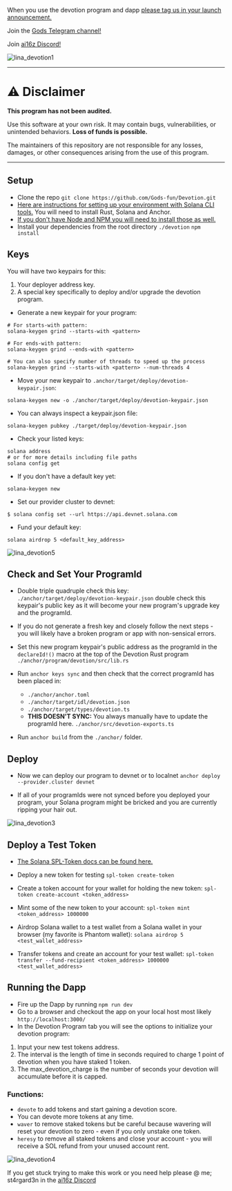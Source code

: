 When you use the devotion program and dapp [please tag us in your launch announcement.](https://x.com/godsdotfun) 

Join the [Gods Telegram channel!](http://gods.fun)  

Join [ai16z Discord!](https://discord.gg/478N45NWQ6)

![lina_devotion1](https://github.com/user-attachments/assets/65315cbc-99a1-4f40-9f6b-9effa94768ae)

---

# ⚠️ Disclaimer

**This program has not been audited.**

Use this software at your own risk. It may contain bugs, vulnerabilities, or unintended behaviors. **Loss of funds is possible.**  

The maintainers of this repository are not responsible for any losses, damages, or other consequences arising from the use of this program.

---

## Setup

- Clone the repo `git clone https://github.com/Gods-fun/Devotion.git`
- [Here are instructions for setting up your environment with Solana CLI tools.](https://solana.com/docs/intro/installation)  You will need to install Rust, Solana and Anchor.
- [If you don't have Node and NPM you will need to install those as well.](https://nodejs.org/en/download)
- Install your dependencies from the root directory `./devotion` `npm install`

## Keys

You will have two keypairs for this:

1. Your deployer address key.
2. A special key specifically to deploy and/or upgrade the devotion program.

- Generate a new keypair for your program: 
```
# For starts-with pattern:
solana-keygen grind --starts-with <pattern>

# For ends-with pattern:
solana-keygen grind --ends-with <pattern>

# You can also specify number of threads to speed up the process
solana-keygen grind --starts-with <pattern> --num-threads 4
```

- Move your new keypair to  `.anchor/target/deploy/devotion-keypair.json`:

```
solana-keygen new -o ./anchor/target/deploy/devotion-keypair.json
```

- You can always inspect a keypair.json file:

```
solana-keygen pubkey ./target/deploy/devotion-keypair.json
```

- Check your listed keys:

```
solana address
# or for more details including file paths
solana config get
```

- If you don't have a default key yet:

```
solana-keygen new
```

- Set our provider cluster to devnet:

```
$ solana config set --url https://api.devnet.solana.com
```

- Fund your default key:
```
solana airdrop 5 <default_key_address>
```

![lina_devotion5](https://github.com/user-attachments/assets/3dd418d8-87c7-4799-83ed-3932fbf2aa6b)

## Check and Set Your ProgramId

- Double triple quadruple check this key: `./anchor/target/deploy/devotion-keypair.json` double check this keypair's public key as it will become your new program's upgrade key and the programId.

- If you do not generate a fresh key and closely follow the next steps - you will likely have a broken program or app with non-sensical errors.

- Set this new program keypair's public address as the programId in the `declareId!()` macro at the top of the Devotion Rust program `./anchor/program/devotion/src/lib.rs`

- Run `anchor keys sync` and then check that the correct programId has been placed in:
    - `./anchor/anchor.toml`
    - `./anchor/target/idl/devotion.json`
    - `./anchor/target/types/devotion.ts`
    - **THIS DOESN'T SYNC:** You always manually have to update the programId here. `./anchor/src/devotion-exports.ts`

- Run `anchor build` from the `./anchor/` folder.

## Deploy

- Now we can deploy our program to devnet or to localnet `anchor deploy --provider.cluster devnet`

- If all of your programIds were not synced before you deployed your program, your Solana program might be bricked and you are currently ripping your hair out.

![lina_devotion3](https://github.com/user-attachments/assets/56f01f21-391e-401d-93c8-dc12b5466f15)

## Deploy a Test Token

- [The Solana SPL-Token docs can be found here.](https://spl.solana.com/token)

- Deploy a new token for testing `spl-token create-token`
- Create a token account for your wallet for holding the new token: `spl-token create-account <token_address>`
- Mint some of the new token to your account: `spl-token mint <token_address> 1000000`
- Airdrop Solana wallet to a test wallet from a Solana wallet in your browser (my favorite is Phantom wallet): `solana airdrop 5 <test_wallet_address>`
- Transfer tokens and create an account for your test wallet: `spl-token transfer --fund-recipient <token_address> 1000000 <test_wallet_address>`


## Running the Dapp

- Fire up the Dapp by running `npm run dev`
- Go to a browser and checkout the app on your local host most likely `http://localhost:3000/`
- In the Devotion Program tab you will see the options to initialize your devotion program:

1. Input your new test tokens address.
2. The interval is the length of time in seconds required to charge 1 point of devotion when you have staked 1 token.
3. The max_devotion_charge is the number of seconds your devotion will accumulate before it is capped.

### Functions:

- `devote` to add tokens and start gaining a devotion score.
- You can devote more tokens at any time.
- `waver` to remove staked tokens but be careful because wavering will reset your devotion to zero - even if you only unstake one token.
- `heresy` to remove all staked tokens and close your account - you will receive a SOL refund from your unused account rent.

![lina_devotion4](https://github.com/user-attachments/assets/86b76203-dc63-4f99-824b-fc60fad730f1)

If you get stuck trying to make this work or you need help please @ me; st4rgard3n in the [ai16z Discord](https://discord.gg/478N45NWQ6)
